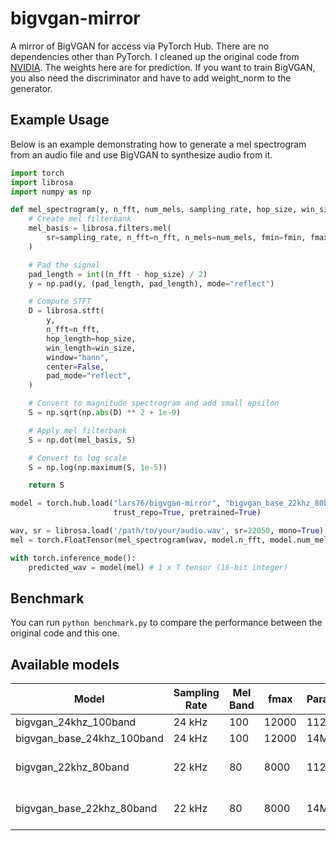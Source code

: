 # bigvgan-mirror

A mirror of BigVGAN for access via PyTorch Hub. There are no dependencies other than PyTorch. I cleaned up the original code from [NVIDIA](https://github.com/NVIDIA/BigVGAN.git). The weights here are for prediction. If you want to train BigVGAN, you also need the discriminator and have to add weight_norm to the generator.

## Example Usage

Below is an example demonstrating how to generate a mel spectrogram from an audio file and use BigVGAN to synthesize audio from it.

```python
import torch
import librosa
import numpy as np

def mel_spectrogram(y, n_fft, num_mels, sampling_rate, hop_size, win_size, fmin, fmax):
    # Create mel filterbank
    mel_basis = librosa.filters.mel(
        sr=sampling_rate, n_fft=n_fft, n_mels=num_mels, fmin=fmin, fmax=fmax
    )

    # Pad the signal
    pad_length = int((n_fft - hop_size) / 2)
    y = np.pad(y, (pad_length, pad_length), mode="reflect")

    # Compute STFT
    D = librosa.stft(
        y,
        n_fft=n_fft,
        hop_length=hop_size,
        win_length=win_size,
        window="hann",
        center=False,
        pad_mode="reflect",
    )

    # Convert to magnitude spectrogram and add small epsilon
    S = np.sqrt(np.abs(D) ** 2 + 1e-9)

    # Apply mel filterbank
    S = np.dot(mel_basis, S)

    # Convert to log scale
    S = np.log(np.maximum(S, 1e-5))

    return S

model = torch.hub.load("lars76/bigvgan-mirror", "bigvgan_base_22khz_80band",
                       trust_repo=True, pretrained=True)

wav, sr = librosa.load('/path/to/your/audio.wav', sr=22050, mono=True)
mel = torch.FloatTensor(mel_spectrogram(wav, model.n_fft, model.num_mels, model.sampling_rate, model.hop_size, model.win_size, model.fmin, model.fmax)).unsqueeze(0)

with torch.inference_mode():
    predicted_wav = model(mel) # 1 x T tensor (16-bit integer)
```

## Benchmark

You can run `python benchmark.py` to compare the performance between the original code and this one.

## Available models

| Model                        | Sampling Rate | Mel Band | fmax  | Params | Dataset                       |
|------------------------------|---------------|----------|-------|--------|-------------------------------|
| bigvgan_24khz_100band        | 24 kHz        | 100      | 12000 | 112M   | LibriTTS                      |
| bigvgan_base_24khz_100band   | 24 kHz        | 100      | 12000 | 14M    | LibriTTS                      |
| bigvgan_22khz_80band         | 22 kHz        | 80       | 8000  | 112M   | LibriTTS + VCTK + LJSpeech    |
| bigvgan_base_22khz_80band    | 22 kHz        | 80       | 8000  | 14M    | LibriTTS + VCTK + LJSpeech    |